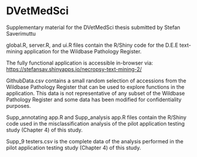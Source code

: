 # DVetMedSci
Supplementary material for the DVetMedSci thesis submitted by Stefan Saverimuttu

global.R, server.R, and ui.R files contain the R/Shiny code for the D.E.E text-mining application for the Wildbase Pathology Register. 

The fully functional application is accessible in-browser via:  https://stefansav.shinyapps.io/necropsy-text-mining-2/ 

GithubData.csv contains a small random selection of accessions from the Wildbase Pathology Register that can be used to explore functions in the application. This data is not representative of any subset of the Wildbase Pathology Register and some data has been modified for confidentiality purposes.  

Supp_annotating app.R and Supp_analysis app.R files contain the R/Shiny code used in the misclassification analysis of the pilot application testing study (Chapter 4) of this study. 

Supp_9 testers.csv is the complete data of the analysis performed in the pilot application testing study (Chapter 4) of this study.  
